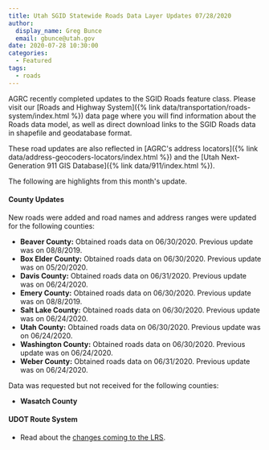 ```yaml
---
title: Utah SGID Statewide Roads Data Layer Updates 07/28/2020
author:
  display_name: Greg Bunce
  email: gbunce@utah.gov
date: 2020-07-28 10:30:00
categories:
  - Featured
tags:
  - roads
---
```


AGRC recently completed updates to the SGID Roads feature class. Please visit our [Roads and Highway System]({% link data/transportation/roads-system/index.html %}) data page where you will find information about the Roads data model, as well as direct download links to the SGID Roads data in shapefile and geodatabase format.

These road updates are also reflected in [AGRC's address locators]({% link data/address-geocoders-locators/index.html %}) and the [Utah Next-Generation 911 GIS Database]({% link data/911/index.html %}).

The following are highlights from this month's update.

#### County Updates

New roads were added and road names and address ranges were updated for the following counties:

- **Beaver County:** Obtained roads data on 06/30/2020. Previous update was on 08/8/2019.
- **Box Elder County:** Obtained roads data on 06/30/2020. Previous update was on 05/20/2020.
- **Davis County:** Obtained roads data on 06/31/2020. Previous update was on 06/24/2020.
- **Emery County:** Obtained roads data on 06/30/2020. Previous update was on 08/8/2019.
- **Salt Lake County:** Obtained roads data on 06/30/2020. Previous update was on 06/24/2020.
- **Utah County:** Obtained roads data on 06/30/2020. Previous update was on 06/24/2020.
- **Washington County:** Obtained roads data on 06/30/2020. Previous update was on 06/24/2020.
- **Weber County:** Obtained roads data on 06/31/2020. Previous update was on 06/24/2020.

Data was requested but not received for the following counties:

- **Wasatch County**

#### UDOT Route System

- Read about the [changes coming to the LRS](https://drive.google.com/file/d/1t03AWYHeqTjssTSKnzn60ygdIB-nqEAF/view).

